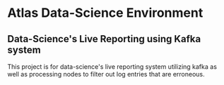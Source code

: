 # Atlas Data-Science Environment

## Data-Science's Live Reporting using Kafka system

This project is for data-science's live reporting system utilizing kafka as well as processing
nodes to filter out log entries that are erroneous.
